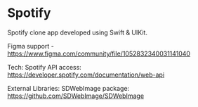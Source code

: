 # Spotify
Spotify clone app developed using Swift & UIKit.

Figma support - https://www.figma.com/community/file/1052832340031141040

Tech:
Spotify API access: https://developer.spotify.com/documentation/web-api

External Libraries:
SDWebImage package: https://github.com/SDWebImage/SDWebImage
